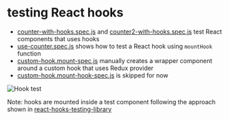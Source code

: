 # testing React hooks

- [counter-with-hooks.spec.js](counter-with-hooks.spec.js) and [counter2-with-hooks.spec.js](counter2-with-hooks.spec.js) test React components that uses hooks
- [use-counter.spec.js](use-counter.spec.js) shows how to test a React hook using `mountHook` function
- [custom-hook.mount-spec.js](custom-hook.mount-spec.js) manually creates a wrapper component around a custom hook that uses Redux provider
- [custom-hook.mount-hook-spec.js](custom-hook.mount-hook-spec.js) is skipped for now

![Hook test](images/hook.png)

Note: hooks are mounted inside a test component following the approach shown in [react-hooks-testing-library](https://github.com/testing-library/react-hooks-testing-library/blob/master/src/pure.js)
